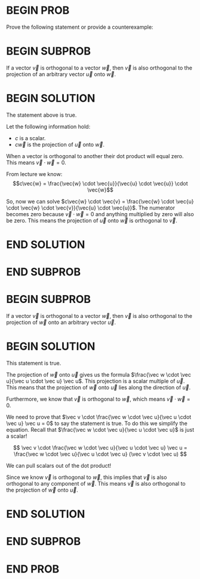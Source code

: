 # BEGIN PROB
Prove the following statement or provide a counterexample: 

# BEGIN SUBPROB

If a vector $\vec{v}$ is orthogonal to a vector $\vec{w}$, then $\vec{v}$ is also orthogonal to the projection of an arbitrary vector $\vec{u}$ onto $\vec{w}$.

# BEGIN SOLUTION

The statement above is true.

Let the following information hold:

- $c$ is a scalar.
- $c\vec{w}$ is the projection of $\vec{u}$ onto $\vec{w}$.

When a vector is orthogonal to another their dot product will equal zero. This means $\vec{v} \cdot \vec{w} = 0$.

From lecture we know:
$$c\vec{w} = \frac{\vec{w} \cdot \vec{u}}{\vec{u} \cdot \vec{u}} \cdot \vec{w}$$

So, now we can solve $c\vec{w} \cdot \vec{v} = \frac{\vec{w} \cdot \vec{u} \cdot \vec{w} \cdot \vec{v}}{\vec{u} \cdot \vec{u}}$. The numerator becomes zero because $\vec{v} \cdot \vec{w} = 0$ and anything multiplied by zero will also be zero. This means the projection of $\vec{u}$ onto $\vec{w}$ is orthogonal to $\vec v$.

# END SOLUTION


# END SUBPROB


# BEGIN SUBPROB

If a vector $\vec{v}$ is orthogonal to a vector $\vec{w}$, then $\vec{v}$ is also orthogonal to the projection of $\vec{w}$ onto an arbitrary vector $\vec{u}$.

# BEGIN SOLUTION

This statement is true.

The projection of $\vec w$ onto $\vec u$ gives us the formula $\frac{\vec w \cdot \vec u}{\vec u \cdot \vec u} \vec u$. This projection is a scalar multiple of $\vec u$. This means that the projection of $\vec w$ onto $\vec u$ lies along the direction of $\vec u$.

Furthermore, we know that $\vec v$ is orthogonal to $\vec w$, which means $\vec v \cdot \vec w = 0$.

We need to prove that $\vec v \cdot \frac{\vec w \cdot \vec u}{\vec u \cdot \vec u} \vec u = 0$ to say the statement is true. To do this we simplify the equation. Recall that $\frac{\vec w \cdot \vec u}{\vec u \cdot \vec u}$ is just a scalar!

$$
\vec v \cdot \frac{\vec w \cdot \vec u}{\vec u \cdot \vec u} \vec u = \frac{\vec w \cdot \vec u}{\vec u \cdot \vec u} (\vec v \cdot \vec u)
$$

We can pull scalars out of the dot product!

Since we know $\vec v$ is orthogonal to $\vec w$, this implies that $\vec v$ is also orthogonal to any component of $\vec w$. This means $\vec v$ is also orthogonal to the projection of $\vec w$ onto $\vec u$.

# END SOLUTION
    


# END SUBPROB


# END PROB